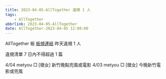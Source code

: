 ```yaml
---
title: 2023-04-05-AllTogether 違規 1 人
tags:
    - AllTogether
abbrlink: 2023-04-05-AllTogether
date: AllTogether-2023-04-05 12:00:00
---
```

AllTogether 板 [板規連結](https://www.ptt.cc/bbs/AllTogether/M.1643211430.A.5FB.html)
昨天違規 1 人
<!-- more -->

違規清單
7 日內不得超過 1 篇

4/04 metyou □ [徵女] 新竹晚點兜風或電影
4/03 metyou □ [徵女] 今晚新竹電影或兜風